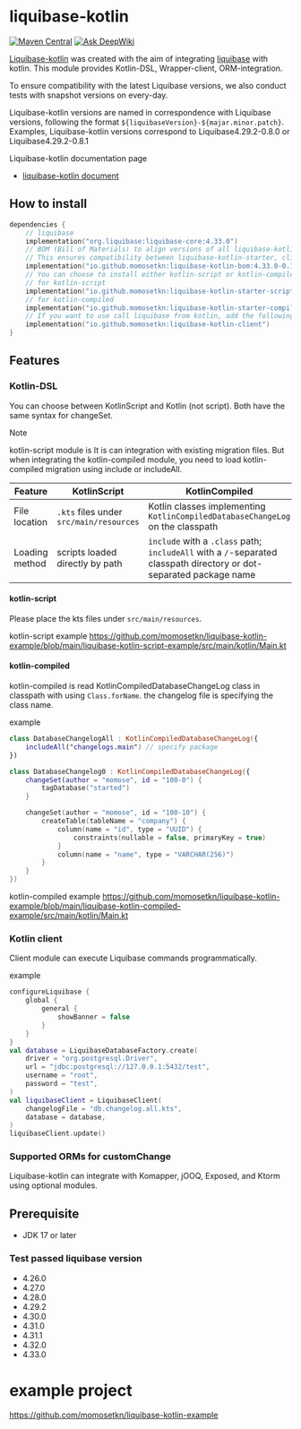 # liquibase-kotlin
[![Maven Central](https://img.shields.io/maven-central/v/io.github.momosetkn/liquibase-kotlin-dsl)](https://search.maven.org/artifact/io.github.momosetkn/liquibase-kotlin-dsl)
[![Ask DeepWiki](https://deepwiki.com/badge.svg)](https://deepwiki.com/momosetkn/liquibase-kotlin)

[Liquibase-kotlin](https://momosetkn.github.io/liquibase-kotlin) was created with the aim of integrating [liquibase](https://github.com/liquibase/liquibase) with kotlin.
This module provides Kotlin-DSL, Wrapper-client, ORM-integration.

To ensure compatibility with the latest Liquibase versions, we also conduct tests with snapshot versions on every-day.

Liquibase-kotlin versions are named in correspondence with Liquibase versions, following the format `${liquibaseVersion}-${majar.minor.patch}`.
Examples, Liquibase-kotlin versions correspond to Liquibase4.29.2-0.8.0 or Liquibase4.29.2-0.8.1

Liquibase-kotlin documentation page 
- [liquibase-kotlin document](https://momosetkn.github.io/liquibase-kotlin-docs) 

## How to install

```kotlin
dependencies {
    // liquibase
    implementation("org.liquibase:liquibase-core:4.33.0")
    // BOM (Bill of Materials) to align versions of all liquibase-kotlin modules.
    // This ensures compatibility between liquibase-kotlin-starter, client, and other extensions.
    implementation("io.github.momosetkn:liquibase-kotlin-bom:4.33.0-0.10.1")
    // You can choose to install either kotlin-script or kotlin-compiled.
    // for kotlin-script
    implementation("io.github.momosetkn:liquibase-kotlin-starter-script")
    // for kotlin-compiled
    implementation("io.github.momosetkn:liquibase-kotlin-starter-compiled")
    // If you want to use call liquibase from kotlin, add the following code.
    implementation("io.github.momosetkn:liquibase-kotlin-client")
}
```

## Features

### Kotlin-DSL

You can choose between KotlinScript and Kotlin (not script).
Both have the same syntax for changeSet.

> [!NOTE]
> kotlin-script module is It is can integration with existing migration files.
> But when integrating the kotlin-compiled module, you need to load kotlin-compiled migration using include or includeAll.

| Feature | KotlinScript | KotlinCompiled |
| --- | --- | --- |
| File location | `.kts` files under `src/main/resources` | Kotlin classes implementing `KotlinCompiledDatabaseChangeLog` on the classpath |
| Loading method | scripts loaded directly by path | `include` with a `.class` path; `includeAll` with a `/`-separated classpath directory or dot-separated package name |

#### kotlin-script

Please place the kts files under `src/main/resources`.

kotlin-script example
https://github.com/momosetkn/liquibase-kotlin-example/blob/main/liquibase-kotlin-script-example/src/main/kotlin/Main.kt

#### kotlin-compiled

kotlin-compiled is read KotlinCompiledDatabaseChangeLog class in classpath with using `Class.forName`.
the changelog file is specifying the class name.

example
```kotlin
class DatabaseChangelogAll : KotlinCompiledDatabaseChangeLog({
    includeAll("changelogs.main") // specify package
})
```

```kotlin
class DatabaseChangelog0 : KotlinCompiledDatabaseChangeLog({
    changeSet(author = "momose", id = "100-0") {
        tagDatabase("started")
    }

    changeSet(author = "momose", id = "100-10") {
        createTable(tableName = "company") {
            column(name = "id", type = "UUID") {
                constraints(nullable = false, primaryKey = true)
            }
            column(name = "name", type = "VARCHAR(256)")
        }
    }
})
```

kotlin-compiled example
https://github.com/momosetkn/liquibase-kotlin-example/blob/main/liquibase-kotlin-compiled-example/src/main/kotlin/Main.kt

### Kotlin client

Client module can execute Liquibase commands programmatically.

example
```kotlin
configureLiquibase {
    global {
        general {
            showBanner = false
        }
    }
}
val database = LiquibaseDatabaseFactory.create(
    driver = "org.postgresql.Driver",
    url = "jdbc:postgresql://127.0.0.1:5432/test",
    username = "root",
    password = "test",
)
val liquibaseClient = LiquibaseClient(
    changelogFile = "db.changelog.all.kts",
    database = database,
)
liquibaseClient.update()
```
### Supported ORMs for customChange

Liquibase-kotlin can integrate with Komapper, jOOQ, Exposed, and Ktorm using optional modules.


## Prerequisite

- JDK 17 or later

### Test passed liquibase version
- 4.26.0
- 4.27.0
- 4.28.0
- 4.29.2
- 4.30.0
- 4.31.0
- 4.31.1
- 4.32.0
- 4.33.0

# example project
https://github.com/momosetkn/liquibase-kotlin-example
